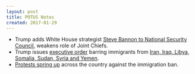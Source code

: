 ```yaml
---
layout: post
title: POTUS Notes
created: 2017-01-29
---
```


- Trump adds White House strategist [Steve Bannon to National Security Council](http://www.politico.com/story/2017/01/mccain-bannon-nsc-234329), weakens role of Joint Chiefs.
- Trump issues [executive order](https://www.nytimes.com/2017/01/27/us/politics/refugee-muslim-executive-order-trump.html) barring immigrants from [Iran, Iraq, Libya, Somalia, Sudan, Syria and Yemen](https://www.nytimes.com/2017/01/28/us/refugees-detained-at-us-airports-prompting-legal-challenges-to-trumps-immigration-order.html).
- [Protests spring up](http://www.npr.org/sections/thetwo-way/2017/01/29/512250469/photos-thousands-protest-at-airports-nationwide-against-trumps-immigration-order) across the country against the immigration ban.
